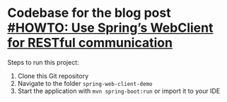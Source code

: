 # Codebase for the blog post [#HOWTO: Use Spring’s WebClient for RESTful communication](https://rieckpil.de/howto-use-springs-webclient-for-restful-communication/)

Steps to run this project:

1. Clone this Git repository
2. Navigate to the folder `spring-web-client-demo`
3. Start the application with `mvn spring-boot:run` or import it to your IDE
